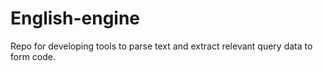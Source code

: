 # English-engine
Repo for developing tools to parse text and extract relevant query data to form code.
